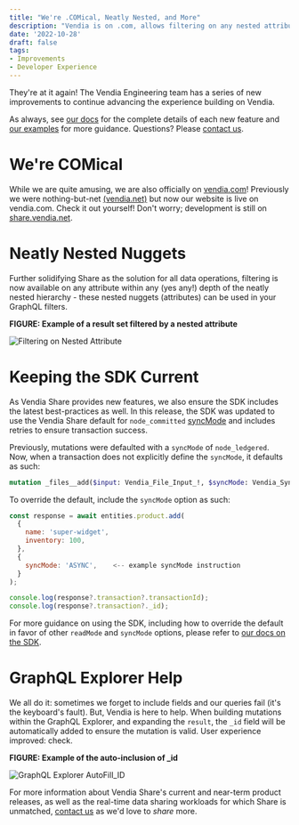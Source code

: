```yaml
---
title: "We're .COMical, Neatly Nested, and More"
description: "Vendia is on .com, allows filtering on any nested attribute, updated SDK defaults, and enhanced experience within GraphQL Explorer"
date: '2022-10-28'
draft: false
tags:
- Improvements
- Developer Experience
---
```


They're at it again! The Vendia Engineering team has a series of new improvements to continue advancing the experience building on Vendia.  

As always, see [our docs](https://www.vendia.com/docs/share) for the complete details of each new feature and [our examples](https://github.com/vendia/examples) for more guidance. 
Questions? Please [contact us](https://www.vendia.com/contact-us).

# We're COMical 

While we are quite amusing, we are also officially on [vendia.com](https://www.vendia.com)! Previously we were nothing-but-net [(vendia.net)](https://vendia.net/) but now our website is live on vendia.com. Check it out yourself! Don't worry; development is still on [share.vendia.net](https://share.vendia.net).

# Neatly Nested Nuggets

Further solidifying Share as the solution for all data operations, filtering is now available on any attribute within any (yes any!) depth of the neatly nested hierarchy - these nested nuggets (attributes) can be used in your GraphQL filters.

**FIGURE: Example of a result set filtered by a nested attribute**

![Filtering on Nested Attribute](https://d24nhiikxn5jns.cloudfront.net/optimized/user-images.githubusercontent.com..105127677..198698735-28fdc85a-8c0b-441b-a982-2c3e5aeb1062.png)

# Keeping the SDK Current
As Vendia Share provides new features, we also ensure the SDK includes the latest best-practices as well. In this release, the SDK was updated to use the Vendia Share default for `node_committed` [syncMode](https://www.vendia.com/docs/share/graphql#sync-modes-for-mutations) and includes retries to ensure transaction success. 

Previously, mutations were defaulted with a `syncMode` of `node_ledgered`. Now, when a transaction does not explicitly define the `syncMode`, it defaults as such:

```graphql
mutation _files__add($input: Vendia_File_Input_!, $syncMode: Vendia_SyncMode = NODE_COMMITTED)
```

To override the default, include the `syncMode` option as such:

```js
const response = await entities.product.add(
  {
    name: 'super-widget',
    inventory: 100,
  },
  {
    syncMode: 'ASYNC',    <-- example syncMode instruction
  }
);

console.log(response?.transaction?.transactionId);
console.log(response?.transaction?._id);
```

For more guidance on using the SDK, including how to override the default in favor of other `readMode` and `syncMode` options, please refer to [our docs on the SDK](https://www.vendia.com/docs/share/vendia-client-sdk).

# GraphQL Explorer Help
We all do it: sometimes we forget to include fields and our queries fail (it's the keyboard's fault). But, Vendia is here to help. When building mutations within the GraphQL Explorer, and expanding the `result`, the `_id` field will be automatically added to ensure the mutation is valid.  User experience improved: check. 

**FIGURE: Example of the auto-inclusion of _id**

![GraphQL Explorer AutoFill_ID](https://d24nhiikxn5jns.cloudfront.net/optimized/user-images.githubusercontent.com..105127677..198167182-cfd9108c-492f-42c2-8791-2a0e13353bf0.png)


For more information about Vendia Share's current and near-term product releases, as well as the real-time data sharing workloads for which Share is unmatched, [contact us](https://www.vendia.com/contact-us) as we'd love to _share_ more.
